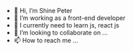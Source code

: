 - 👋 Hi, I’m Shine Peter
- 👀 I’m working as a front-end developer
- 🌱 I currently need to learn js, react js
- 💞️ I’m looking to collaborate on ...
- 📫 How to reach me ...

<!---
shinedhas/shinedhas is a ✨ special ✨ repository because its `README.md` (this file) appears on your GitHub profile.
You can click the Preview link to take a look at your changes.
--->
